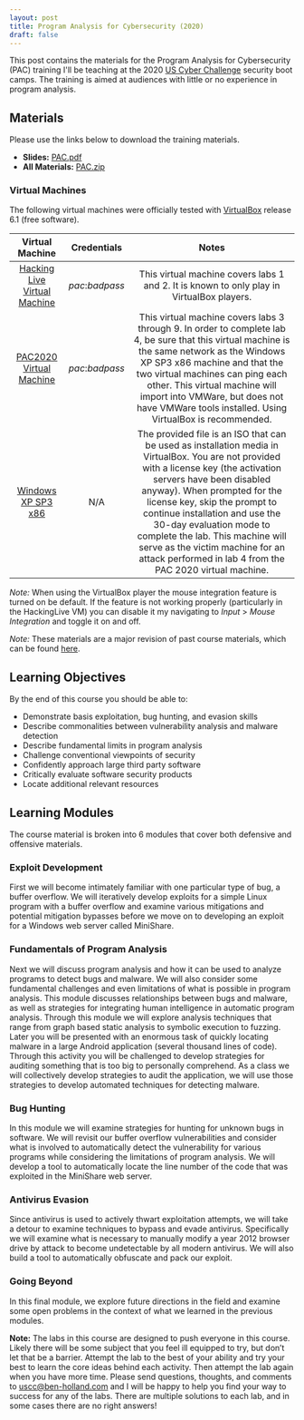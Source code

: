 ```yaml
---
layout: post
title: Program Analysis for Cybersecurity (2020)
draft: false
---
```

This post contains the materials for the Program Analysis for Cybersecurity (PAC) training I'll be teaching at the 2020 [US Cyber Challenge](https://www.uscyberchallenge.org/cyber-camps/) security boot camps. The training is aimed at audiences with little or no experience in program analysis.

## Materials

Please use the links below to download the training materials.

- **Slides:** [PAC.pdf](https://github.com/benjholla/PAC2020/blob/master/slides/PAC2020.pdf)
- **All Materials:** [PAC.zip](https://github.com/benjholla/PAC2020/archive/master.zip)

### Virtual Machines
The following virtual machines were officially tested with [VirtualBox](https://www.virtualbox.org) release 6.1 (free software).

|      **Virtual Machine**     | **Credentials** |                                                                                                                                                                                                              **Notes**                                                                                                                                                                                                              |
|:----------------------------:|:---------------:|:-----------------------------------------------------------------------------------------------------------------------------------------------------------------------------------------------------------------------------------------------------------------------------------------------------------------------------------------------------------------------------------------------------------------------------------:|
| [Hacking Live Virtual Machine](https://drive.google.com/file/d/1mAQ4UTOhT3BlDgQgIy3fUzk4iX2WYVwV/view) | *pac*:*badpass* | This virtual machine covers labs 1 and 2. It is known to only play in VirtualBox players.                                                                                                                                                                                                                                                                                                                                           |
| [PAC2020 Virtual Machine](https://drive.google.com/file/d/1nG5b_h03BxUrArreOIx9CBNVaWXfDIP0/view)      | *pac*:*badpass* | This virtual machine covers labs 3 through 9. In order to complete lab 4, be sure that this virtual machine is the same network as the Windows XP SP3 x86 machine and that the two virtual machines can ping each other. This virtual machine will import into VMWare, but does not have VMWare tools installed. Using VirtualBox is recommended.                                                                                   |
| [Windows XP SP3 x86](https://drive.google.com/file/d/1TmMEU9LhIqFz7F_sq5ZR3NWmdtw_-NxZ/view)           |       N/A       | The provided file is an ISO that can be used as installation media in VirtualBox. You are not provided with a license key (the activation servers have been disabled anyway). When prompted for the license key, skip the prompt to continue installation and use the 30-day evaluation mode to complete the lab. This machine will serve as the victim machine for an attack performed in lab 4 from the PAC 2020 virtual machine. |

*Note:* When using the VirtualBox player the mouse integration feature is turned on be default. If the feature is not working properly (particularly in the HackingLive VM) you can disable it my navigating to *Input* &gt; *Mouse Integration* and toggle it on and off.

*Note:* These materials are a major revision of past course materials, which can be found [here](/pac).

## Learning Objectives
By the end of this course you should be able to:

- Demonstrate basis exploitation, bug hunting, and evasion skills
- Describe commonalities between vulnerability analysis and malware detection
- Describe fundamental limits in program analysis
- Challenge conventional viewpoints of security
- Confidently approach large third party software
- Critically evaluate software security products
- Locate additional relevant resources

## Learning Modules
The course material is broken into 6 modules that cover both defensive and offensive materials.

### Exploit Development
First we will become intimately familiar with one particular type of bug, a buffer overflow. We will iteratively develop exploits for a simple Linux program with a buffer overflow and examine various mitigations and potential mitigation bypasses before we move on to developing an exploit for a Windows web server called MiniShare.

### Fundamentals of Program Analysis
Next we will discuss program analysis and how it can be used to analyze programs to detect bugs and malware. We will also consider some fundamental challenges and even limitations of what is possible in program analysis. This module discusses relationships between bugs and malware, as well as strategies for integrating human intelligence in automatic program analysis. Through this module we will explore analysis techniques that range from graph based static analysis to symbolic execution to fuzzing. Later you will be presented with an enormous task of quickly locating malware in a large Android application (several thousand lines of code). Through this activity you will be challenged to develop strategies for auditing something that is too big to personally comprehend. As a class we will collectively develop strategies to audit the application, we will use those strategies to develop automated techniques for detecting malware.

### Bug Hunting
In this module we will examine strategies for hunting for unknown bugs in software. We will revisit our buffer overflow vulnerabilities and consider what is involved to automatically detect the vulnerability for various programs while considering the limitations of program analysis. We will develop a tool to automatically locate the line number of the code that was exploited in the MiniShare web server.

### Antivirus Evasion
Since antivirus is used to actively thwart exploitation attempts, we will take a detour to examine techniques to bypass and evade antivirus. Specifically we will examine what is necessary to manually modify a year 2012 browser drive by attack to become undetectable by all modern antivirus. We will also build a tool to automatically obfuscate and pack our exploit.

### Going Beyond
In this final module, we explore future directions in the field and examine some open problems in the context of what we learned in the previous modules.

**Note:** The labs in this course are designed to push everyone in this course. Likely there will be some subject that you feel ill equipped to try, but don’t let that be a barrier. Attempt the lab to the best of your ability and try your best to learn the core ideas behind each activity. Then attempt the lab again when you have more time. Please send questions, thoughts, and comments to [uscc@ben-holland.com](mailto:uscc@ben-holland.com?Subject=PAC%20USCC%202017) and I will be happy to help you find your way to success for any of the labs. There are multiple solutions to each lab, and in some cases there are no right answers!
